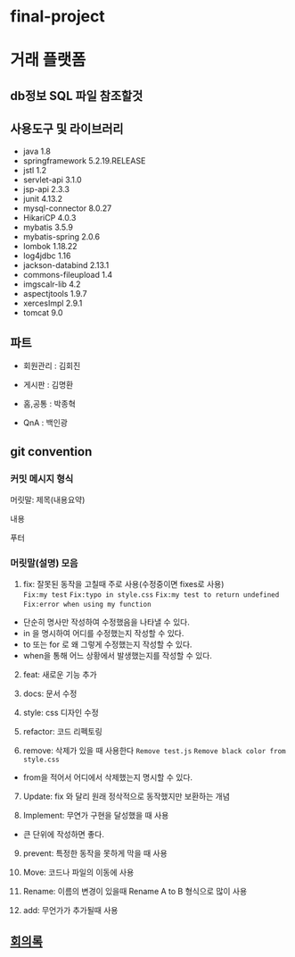 # final-project

# 거래 플랫폼

## db정보 SQL 파일 참조할것

## 사용도구 및 라이브러리
- java 1.8
- springframework 5.2.19.RELEASE
- jstl 1.2
- servlet-api 3.1.0
- jsp-api 2.3.3
- junit 4.13.2
- mysql-connector 8.0.27
- HikariCP 4.0.3
- mybatis 3.5.9
- mybatis-spring 2.0.6
- lombok 1.18.22
- log4jdbc 1.16
- jackson-databind 2.13.1
- commons-fileupload 1.4
- imgscalr-lib 4.2
- aspectjtools 1.9.7
- xercesImpl 2.9.1
- tomcat 9.0
## 파트

- 회원관리 : 김회진

- 게시판 : 김명환

- 홈,공통 : 박종혁

- QnA : 백인광

## git convention

### 커밋 메시지 형식

머릿말: 제목(내용요약)  
  
내용  
  
푸터  

### 머릿말(설명) 모음
1. fix: 잘못된 동작을 고칠때 주로 사용(수정중이면 fixes로 사용)    
```Fix:my test```
```Fix:typo in style.css```
```Fix:my test to return undefined```
```Fix:error when using my function```
 - 단순히 명사만 작성하여 수정했음을 나타낼 수 있다.
 - in 을 명시하여 어디를 수정했는지 작성할 수 있다.
 - to 또는 for 로 왜 그렇게 수정했는지 작성할 수 있다.
 - when을 통해 어느 상황에서 발생했는지를 작성할 수 있다.
  
2. feat: 새로운 기능 추가  

3. docs: 문서 수정  

4. style: css 디자인 수정  

5. refactor: 코드 리펙토링
  
6. remove: 삭제가 있을 때 사용한다
```Remove test.js```
```Remove black color from style.css```
 - from을 적어서 어디에서 삭제했는지 명시할 수 있다.  

7. Update: fix 와 달리 원래 정삭적으로 동작했지만 보환하는 개념

8. Implement: 무연가 구현을 달성했을 때 사용
 - 큰 단위에 작성하면 좋다.
  
9. prevent: 특정한 동작을 못하게 막을 때 사용

10. Move: 코드나 파일의 이동에 사용

11. Rename: 이름의 변경이 있을때 Rename A to B 형식으로 많이 사용

12. add: 무언가가 추가될때 사용

## [회의록](회의록/회의록.md)
